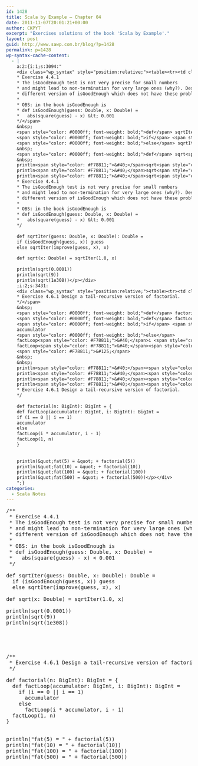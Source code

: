 ```yaml
---
id: 1428
title: Scala by Example — Chapter 04
date: 2011-11-07T20:01:21+00:00
author: CKPYT
excerpt: "Exercises solutions of the book 'Scala by Example'."
layout: post
guid: http://www.sawp.com.br/blog/?p=1428
permalink: p=1428
wp-syntax-cache-content:
  - |
    a:2:{i:1;s:3094:"
    <div class="wp_syntax" style="position:relative;"><table><tr><td class="code"><pre class="scala" style="font-family:monospace;"><span style="color: #00ff00; font-style: italic;">/**
    * Exercise 4.4.1
    * The isGoodEnough test is not very precise for small numbers
    * and might lead to non-termination for very large ones (why?). Design a
    * different version of isGoodEnough which does not have these problems.
    *
    * OBS: in the book isGoodEnough is
    * def isGoodEnough(guess: Double, x: Double) =
    *   abs(square(guess) - x) &lt; 0.001
    */</span>
    &nbsp;
    <span style="color: #0000ff; font-weight: bold;">def</span> sqrtIter<span style="color: #F78811;">&#40;</span>guess<span style="color: #000080;">:</span> Double, x<span style="color: #000080;">:</span> Double<span style="color: #F78811;">&#41;</span><span style="color: #000080;">:</span> Double <span style="color: #000080;">=</span>
    <span style="color: #0000ff; font-weight: bold;">if</span> <span style="color: #F78811;">&#40;</span>isGoodEnough<span style="color: #F78811;">&#40;</span>guess, x<span style="color: #F78811;">&#41;</span><span style="color: #F78811;">&#41;</span> guess
    <span style="color: #0000ff; font-weight: bold;">else</span> sqrtIter<span style="color: #F78811;">&#40;</span>improve<span style="color: #F78811;">&#40;</span>guess, x<span style="color: #F78811;">&#41;</span>, x<span style="color: #F78811;">&#41;</span>
    &nbsp;
    <span style="color: #0000ff; font-weight: bold;">def</span> sqrt<span style="color: #F78811;">&#40;</span>x<span style="color: #000080;">:</span> Double<span style="color: #F78811;">&#41;</span> <span style="color: #000080;">=</span> sqrtIter<span style="color: #F78811;">&#40;</span><span style="color: #F78811;">1.0</span>, x<span style="color: #F78811;">&#41;</span>
    &nbsp;
    println<span style="color: #F78811;">&#40;</span>sqrt<span style="color: #F78811;">&#40;</span><span style="color: #F78811;">0.0001</span><span style="color: #F78811;">&#41;</span><span style="color: #F78811;">&#41;</span>
    println<span style="color: #F78811;">&#40;</span>sqrt<span style="color: #F78811;">&#40;</span><span style="color: #F78811;">9</span><span style="color: #F78811;">&#41;</span><span style="color: #F78811;">&#41;</span>
    println<span style="color: #F78811;">&#40;</span>sqrt<span style="color: #F78811;">&#40;</span>1e308<span style="color: #F78811;">&#41;</span><span style="color: #F78811;">&#41;</span></pre></td></tr></table><p class="theCode" style="display:none;">/**
    * Exercise 4.4.1
    * The isGoodEnough test is not very precise for small numbers
    * and might lead to non-termination for very large ones (why?). Design a
    * different version of isGoodEnough which does not have these problems.
    *
    * OBS: in the book isGoodEnough is
    * def isGoodEnough(guess: Double, x: Double) =
    *   abs(square(guess) - x) &lt; 0.001
    */
    
    def sqrtIter(guess: Double, x: Double): Double =
    if (isGoodEnough(guess, x)) guess
    else sqrtIter(improve(guess, x), x)
    
    def sqrt(x: Double) = sqrtIter(1.0, x)
    
    println(sqrt(0.0001))
    println(sqrt(9))
    println(sqrt(1e308))</p></div>
    ;i:2;s:3431:
    <div class="wp_syntax" style="position:relative;"><table><tr><td class="code"><pre class="scala" style="font-family:monospace;"><span style="color: #00ff00; font-style: italic;">/**
    * Exercise 4.6.1 Design a tail-recursive version of factorial.
    */</span>
    &nbsp;
    <span style="color: #0000ff; font-weight: bold;">def</span> factorial<span style="color: #F78811;">&#40;</span>n<span style="color: #000080;">:</span> BigInt<span style="color: #F78811;">&#41;</span><span style="color: #000080;">:</span> BigInt <span style="color: #000080;">=</span> <span style="color: #F78811;">&#123;</span>
    <span style="color: #0000ff; font-weight: bold;">def</span> factLoop<span style="color: #F78811;">&#40;</span>accumulator<span style="color: #000080;">:</span> BigInt, i<span style="color: #000080;">:</span> BigInt<span style="color: #F78811;">&#41;</span><span style="color: #000080;">:</span> BigInt <span style="color: #000080;">=</span>
    <span style="color: #0000ff; font-weight: bold;">if</span> <span style="color: #F78811;">&#40;</span>i <span style="color: #000080;">==</span> <span style="color: #F78811;">0</span> || i <span style="color: #000080;">==</span> <span style="color: #F78811;">1</span><span style="color: #F78811;">&#41;</span>
    accumulator
    <span style="color: #0000ff; font-weight: bold;">else</span>
    factLoop<span style="color: #F78811;">&#40;</span>i <span style="color: #000080;">*</span> accumulator, i - <span style="color: #F78811;">1</span><span style="color: #F78811;">&#41;</span>
    factLoop<span style="color: #F78811;">&#40;</span><span style="color: #F78811;">1</span>, n<span style="color: #F78811;">&#41;</span>
    <span style="color: #F78811;">&#125;</span>
    &nbsp;
    &nbsp;
    println<span style="color: #F78811;">&#40;</span><span style="color: #6666FF;">&quot;fat(5) = &quot;</span> + factorial<span style="color: #F78811;">&#40;</span><span style="color: #F78811;">5</span><span style="color: #F78811;">&#41;</span><span style="color: #F78811;">&#41;</span>
    println<span style="color: #F78811;">&#40;</span><span style="color: #6666FF;">&quot;fat(10) = &quot;</span> + factorial<span style="color: #F78811;">&#40;</span><span style="color: #F78811;">10</span><span style="color: #F78811;">&#41;</span><span style="color: #F78811;">&#41;</span>
    println<span style="color: #F78811;">&#40;</span><span style="color: #6666FF;">&quot;fat(100) = &quot;</span> + factorial<span style="color: #F78811;">&#40;</span><span style="color: #F78811;">100</span><span style="color: #F78811;">&#41;</span><span style="color: #F78811;">&#41;</span>
    println<span style="color: #F78811;">&#40;</span><span style="color: #6666FF;">&quot;fat(500) = &quot;</span> + factorial<span style="color: #F78811;">&#40;</span><span style="color: #F78811;">500</span><span style="color: #F78811;">&#41;</span><span style="color: #F78811;">&#41;</span></pre></td></tr></table><p class="theCode" style="display:none;">/**
    * Exercise 4.6.1 Design a tail-recursive version of factorial.
    */
    
    def factorial(n: BigInt): BigInt = {
    def factLoop(accumulator: BigInt, i: BigInt): BigInt =
    if (i == 0 || i == 1)
    accumulator
    else
    factLoop(i * accumulator, i - 1)
    factLoop(1, n)
    }
    
    
    println(&quot;fat(5) = &quot; + factorial(5))
    println(&quot;fat(10) = &quot; + factorial(10))
    println(&quot;fat(100) = &quot; + factorial(100))
    println(&quot;fat(500) = &quot; + factorial(500))</p></div>
    ";}
categories:
  - Scala Notes
---
```

<pre lang="scala">/**
 * Exercise 4.4.1
 * The isGoodEnough test is not very precise for small numbers
 * and might lead to non-termination for very large ones (why?). Design a
 * different version of isGoodEnough which does not have these problems.
 *
 * OBS: in the book isGoodEnough is
 * def isGoodEnough(guess: Double, x: Double) =
 *   abs(square(guess) - x) &lt; 0.001
 */

def sqrtIter(guess: Double, x: Double): Double =
  if (isGoodEnough(guess, x)) guess
  else sqrtIter(improve(guess, x), x)

def sqrt(x: Double) = sqrtIter(1.0, x)

println(sqrt(0.0001))
println(sqrt(9))
println(sqrt(1e308))</pre>

&nbsp;

&nbsp;

<pre lang="scala">/**
 * Exercise 4.6.1 Design a tail-recursive version of factorial.
 */

def factorial(n: BigInt): BigInt = {
  def factLoop(accumulator: BigInt, i: BigInt): BigInt =
    if (i == 0 || i == 1)
      accumulator
    else
      factLoop(i * accumulator, i - 1)
  factLoop(1, n)
}


println("fat(5) = " + factorial(5))
println("fat(10) = " + factorial(10))
println("fat(100) = " + factorial(100))
println("fat(500) = " + factorial(500))</pre>

